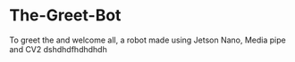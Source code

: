 # The-Greet-Bot
To greet the and welcome all, a robot made using Jetson Nano, Media pipe and CV2
dshdhdfhdhdhdh
